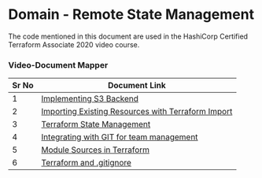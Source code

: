 # Domain - Remote State Management

The code mentioned in this document are used in the HashiCorp Certified Terraform Associate 2020 video course.


### Video-Document Mapper

| Sr No | Document Link |
| ------ | ------ |
| 1 | [Implementing S3 Backend][PlDa] |
| 2 | [Importing Existing Resources with Terraform Import][PlDb] |
| 3 | [Terraform State Management][PlDc] |
| 4 | [Integrating with GIT for team management][PlDd] |
| 5 | [Module Sources in Terraform][PlDe] |
| 6 | [Terraform and .gitignore][PlDf] |


   [PlDa]: <https://github.com/zealvora/terraform-beginner-to-advanced-resource/tree/master/Section%205%20-%20Remote%20State%20Management/kplabs-remote-backend>
   [PlDb]: <https://github.com/zealvora/terraform-beginner-to-advanced-resource/blob/master/Section%205%20-%20Remote%20State%20Management/tf-import.md>
   [PlDc]: <https://github.com/zealvora/terraform-beginner-to-advanced-resource/blob/master/Section%205%20-%20Remote%20State%20Management/state-management.md>
   [PlDd]: <https://github.com/zealvora/terraform-beginner-to-advanced-resource/blob/master/Section%205%20-%20Remote%20State%20Management/git-integration.md>   
  [PlDe]: <https://github.com/zealvora/terraform-beginner-to-advanced-resource/blob/master/Section%205%20-%20Remote%20State%20Management/demofile.md>
  [PlDf]: <https://github.com/zealvora/terraform-beginner-to-advanced-resource/blob/master/Section%205%20-%20Remote%20State%20Management/tf-gitignore.md>
